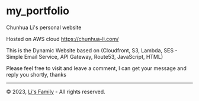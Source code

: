 # my_portfolio
Chunhua Li's personal website

Hosted on AWS cloud https://chunhua-li.com/

This is the Dynamic Website based on (Cloudfront, S3, Lambda, SES - Simple Email Service, API Gateway, Route53, JavaScript, HTML)

Please feel free to visit and leave a comment, I can get your message and reply you shortly, thanks

---
&copy; 2023, [Li's Family](http://www.luv2code.com) - All rights reserved.
